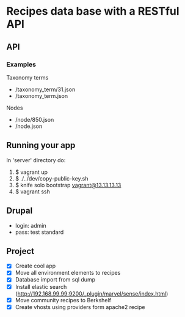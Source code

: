 Recipes data base with a RESTful API
===============

## API

### Examples

Taxonomy terms

* /taxonomy_term/31.json
* /taxonomy_term.json

Nodes

* /node/850.json
* /node.json

## Running your app

In 'server' directory do:

1. $ vagrant up
2. $ ./../dev/copy-public-key.sh
3. $ knife solo bootstrap vagrant@13.13.13.13
4. $ vagrant ssh

## Drupal

* login: admin
* pass: test standard

## Project

- [x] Create cool app
- [x] Move all environment elements to recipes
- [x] Database import from sql dump
- [x] Install elastic search (http://192.168.99.99:9200/_plugin/marvel/sense/index.html)
- [x] Move community recipes to Berkshelf
- [x] Create vhosts using providers form apache2 recipe
